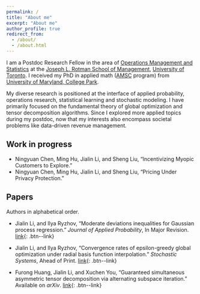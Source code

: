 ```yaml
---
permalink: /
title: "About me"
excerpt: "About me"
author_profile: true
redirect_from: 
  - /about/
  - /about.html
---
```


I am a Postdoc Research Fellow in the area of [Operations Management and Statistics](https://www.rotman.utoronto.ca/FacultyAndResearch/AcademicAreas/OperationsManagement/OM_Faculty) at the [Joseph L. Rotman School of Management](https://www.rotman.utoronto.ca/), [University of Toronto](https://www.utoronto.ca/). I received my PhD in applied math ([AMSC](https://amsc.umd.edu/) program) from [University of Maryland, College Park](https://www.umd.edu/).

My diverse research is positioned at the interface of applied probability, operations research, statistical learning and stochastic modeling. I have primarily focused on the fundamental theory of global optimization and tensor decomposition algorithms. Since I explored more applied topics during my postdoc, now that my interests also encompass societal problems like data-driven revenue management. 

## Work in progress

* Ningyuan Chen, Ming Hu, Jialin Li, and Sheng Liu, “Incentivizing Myopic Customers to Explore.”
* Ningyuan Chen, Ming Hu, Jialin Li, and Sheng Liu, “Pricing Under Privacy Protection.”


## Papers
Authors in alphabetical order.

* Jialin Li, and Ilya Ryzhov, “Moderate deviations inequalities for Gaussian process regression.” _Journal of Applied Probability_, In Major Revision.
[link](/files/2022_LiRy_gaussian.pdf){: .btn--link}

* Jialin Li, and Ilya Ryzhov, “Convergence rates of epsilon-greedy global optimization under radial basis function interpolation.” _Stochastic Systems_, Ahead of Print.
[link](https://doi.org/10.1287/stsy.2022.0096){: .btn--link}

* Furong Huang, Jialin Li, and Xuchen You, “Guaranteed simultaneous asymmetric tensor decomposition via alternating subspace iteration.” Available on _arXiv_.
[link](https://arxiv.org/abs/1805.10348){: .btn--link}
